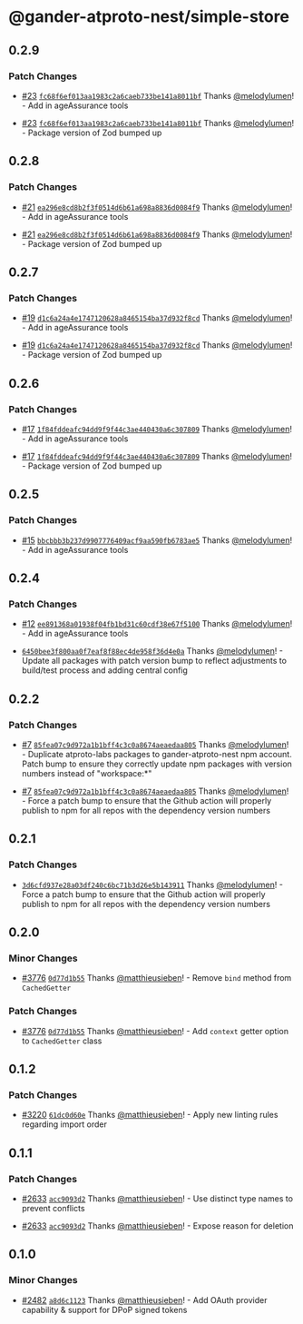 # @gander-atproto-nest/simple-store

## 0.2.9

### Patch Changes

- [#23](https://github.com/gander-social/gander-social-atproto/pull/23) [`fc68f6ef013aa1983c2a6caeb733be141a8011bf`](https://github.com/gander-social/gander-social-atproto/commit/fc68f6ef013aa1983c2a6caeb733be141a8011bf) Thanks [@melodylumen](https://github.com/melodylumen)! - Add in ageAssurance tools

- [#23](https://github.com/gander-social/gander-social-atproto/pull/23) [`fc68f6ef013aa1983c2a6caeb733be141a8011bf`](https://github.com/gander-social/gander-social-atproto/commit/fc68f6ef013aa1983c2a6caeb733be141a8011bf) Thanks [@melodylumen](https://github.com/melodylumen)! - Package version of Zod bumped up

## 0.2.8

### Patch Changes

- [#21](https://github.com/gander-social/gander-social-atproto/pull/21) [`ea296e8cd8b2f3f0514d6b61a698a8836d0084f9`](https://github.com/gander-social/gander-social-atproto/commit/ea296e8cd8b2f3f0514d6b61a698a8836d0084f9) Thanks [@melodylumen](https://github.com/melodylumen)! - Add in ageAssurance tools

- [#21](https://github.com/gander-social/gander-social-atproto/pull/21) [`ea296e8cd8b2f3f0514d6b61a698a8836d0084f9`](https://github.com/gander-social/gander-social-atproto/commit/ea296e8cd8b2f3f0514d6b61a698a8836d0084f9) Thanks [@melodylumen](https://github.com/melodylumen)! - Package version of Zod bumped up

## 0.2.7

### Patch Changes

- [#19](https://github.com/gander-social/gander-social-atproto/pull/19) [`d1c6a24a4e1747120628a8465154ba37d932f8cd`](https://github.com/gander-social/gander-social-atproto/commit/d1c6a24a4e1747120628a8465154ba37d932f8cd) Thanks [@melodylumen](https://github.com/melodylumen)! - Add in ageAssurance tools

- [#19](https://github.com/gander-social/gander-social-atproto/pull/19) [`d1c6a24a4e1747120628a8465154ba37d932f8cd`](https://github.com/gander-social/gander-social-atproto/commit/d1c6a24a4e1747120628a8465154ba37d932f8cd) Thanks [@melodylumen](https://github.com/melodylumen)! - Package version of Zod bumped up

## 0.2.6

### Patch Changes

- [#17](https://github.com/gander-social/gander-social-atproto/pull/17) [`1f84fddeafc94dd9f9f44c3ae440430a6c307809`](https://github.com/gander-social/gander-social-atproto/commit/1f84fddeafc94dd9f9f44c3ae440430a6c307809) Thanks [@melodylumen](https://github.com/melodylumen)! - Add in ageAssurance tools

- [#17](https://github.com/gander-social/gander-social-atproto/pull/17) [`1f84fddeafc94dd9f9f44c3ae440430a6c307809`](https://github.com/gander-social/gander-social-atproto/commit/1f84fddeafc94dd9f9f44c3ae440430a6c307809) Thanks [@melodylumen](https://github.com/melodylumen)! - Package version of Zod bumped up

## 0.2.5

### Patch Changes

- [#15](https://github.com/gander-social/gander-social-atproto/pull/15) [`bbcbbb3b237d9907776409acf9aa590fb6783ae5`](https://github.com/gander-social/gander-social-atproto/commit/bbcbbb3b237d9907776409acf9aa590fb6783ae5) Thanks [@melodylumen](https://github.com/melodylumen)! - Add in ageAssurance tools

## 0.2.4

### Patch Changes

- [#12](https://github.com/gander-social/gander-social-atproto/pull/12) [`ee891368a01938f04fb1bd31c60cdf38e67f5100`](https://github.com/gander-social/gander-social-atproto/commit/ee891368a01938f04fb1bd31c60cdf38e67f5100) Thanks [@melodylumen](https://github.com/melodylumen)! - Add in ageAssurance tools

- [`6450bee3f800aa0f7eaf8f88ec4de958f36d4e0a`](https://github.com/gander-social/gander-social-atproto/commit/6450bee3f800aa0f7eaf8f88ec4de958f36d4e0a) Thanks [@melodylumen](https://github.com/melodylumen)! - Update all packages with patch version bump to reflect adjustments to build/test process and adding central config

## 0.2.2

### Patch Changes

- [#7](https://github.com/gander-social/gander-social-atproto/pull/7) [`85fea07c9d972a1b1bff4c3c0a8674aeaedaa805`](https://github.com/gander-social/gander-social-atproto/commit/85fea07c9d972a1b1bff4c3c0a8674aeaedaa805) Thanks [@melodylumen](https://github.com/melodylumen)! - Duplicate atproto-labs packages to gander-atproto-nest npm account. Patch bump to ensure they correctly update npm
  packages with version numbers instead of "workspace:\*"

- [#7](https://github.com/gander-social/gander-social-atproto/pull/7) [`85fea07c9d972a1b1bff4c3c0a8674aeaedaa805`](https://github.com/gander-social/gander-social-atproto/commit/85fea07c9d972a1b1bff4c3c0a8674aeaedaa805) Thanks [@melodylumen](https://github.com/melodylumen)! - Force a patch bump to ensure that the Github action will properly publish to npm for all repos with the dependency
  version numbers

## 0.2.1

### Patch Changes

- [`3d6cfd937e28a03df240c6bc71b3d26e5b143911`](https://github.com/gander-social/gander-social-atproto/commit/3d6cfd937e28a03df240c6bc71b3d26e5b143911) Thanks [@melodylumen](https://github.com/melodylumen)! - Force a patch bump to ensure that the Github action will properly publish to npm for all repos with the dependency
  version numbers

## 0.2.0

### Minor Changes

- [#3776](https://github.com/gander-social/atproto/pull/3776) [`0d77d1b55`](https://github.com/gander-social/atproto/commit/0d77d1b550a58117aee8f7f1e2be24d255ade9e4) Thanks [@matthieusieben](https://github.com/matthieusieben)! - Remove `bind` method from `CachedGetter`

### Patch Changes

- [#3776](https://github.com/gander-social/atproto/pull/3776) [`0d77d1b55`](https://github.com/gander-social/atproto/commit/0d77d1b550a58117aee8f7f1e2be24d255ade9e4) Thanks [@matthieusieben](https://github.com/matthieusieben)! - Add `context` getter option to `CachedGetter` class

## 0.1.2

### Patch Changes

- [#3220](https://github.com/gander-social/atproto/pull/3220) [`61dc0d60e`](https://github.com/gander-social/atproto/commit/61dc0d60e19b88c6427a54c6d95a391b5f4da7bd) Thanks [@matthieusieben](https://github.com/matthieusieben)! - Apply new linting rules regarding import order

## 0.1.1

### Patch Changes

- [#2633](https://github.com/gander-social/atproto/pull/2633) [`acc9093d2`](https://github.com/gander-social/atproto/commit/acc9093d2845eba02b68fb2f9db33e4f1b59bb10) Thanks [@matthieusieben](https://github.com/matthieusieben)! - Use distinct type names to prevent conflicts

- [#2633](https://github.com/gander-social/atproto/pull/2633) [`acc9093d2`](https://github.com/gander-social/atproto/commit/acc9093d2845eba02b68fb2f9db33e4f1b59bb10) Thanks [@matthieusieben](https://github.com/matthieusieben)! - Expose reason for deletion

## 0.1.0

### Minor Changes

- [#2482](https://github.com/gander-social/atproto/pull/2482) [`a8d6c1123`](https://github.com/gander-social/atproto/commit/a8d6c112359f5c4c0cfbe2df63443ed275f2a646) Thanks [@matthieusieben](https://github.com/matthieusieben)! - Add OAuth provider capability & support for DPoP signed tokens
